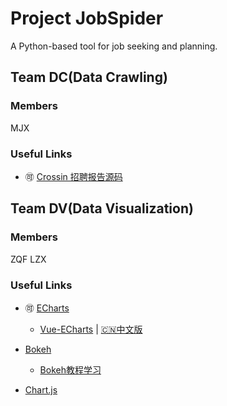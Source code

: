 # Project JobSpider
A Python-based tool for job seeking and planning.
## Team DC(Data Crawling)

### Members
MJX
### Useful Links
* 🉑 [Crossin 招聘报告源码](https://github.com/zx576/recruitment)

## Team DV(Data Visualization)

### Members
ZQF
LZX
### Useful Links
* 🉑 [ECharts](https://echarts.baidu.com/index.html)
  * [Vue-ECharts](https://github.com/ecomfe/vue-echarts) | [🇨🇳中文版](https://github.com/ecomfe/vue-echarts/blob/master/README.zh_CN.md)

* [Bokeh](https://github.com/bokeh/bokeh)
	* [Bokeh教程学习](https://www.kesci.com/home/project/59dd8cbd77da7a4f41ce3299)

* [Chart.js](https://www.chartjs.org/docs/latest/)
